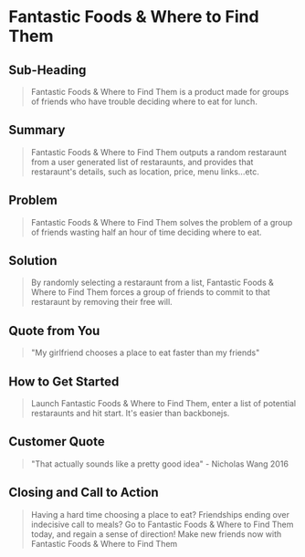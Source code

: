 # Fantastic Foods & Where to Find Them #

<!-- 
> This material was originally posted [here](http://www.quora.com/What-is-Amazons-approach-to-product-development-and-product-management). It is reproduced here for posterities sake.

There is an approach called "working backwards" that is widely used at Amazon. They work backwards from the customer, rather than starting with an idea for a product and trying to bolt customers onto it. While working backwards can be applied to any specific product decision, using this approach is especially important when developing new products or features.

For new initiatives a product manager typically starts by writing an internal press release announcing the finished product. The target audience for the press release is the new/updated product's customers, which can be retail customers or internal users of a tool or technology. Internal press releases are centered around the customer problem, how current solutions (internal or external) fail, and how the new product will blow away existing solutions.

If the benefits listed don't sound very interesting or exciting to customers, then perhaps they're not (and shouldn't be built). Instead, the product manager should keep iterating on the press release until they've come up with benefits that actually sound like benefits. Iterating on a press release is a lot less expensive than iterating on the product itself (and quicker!).

If the press release is more than a page and a half, it is probably too long. Keep it simple. 3-4 sentences for most paragraphs. Cut out the fat. Don't make it into a spec. You can accompany the press release with a FAQ that answers all of the other business or execution questions so the press release can stay focused on what the customer gets. My rule of thumb is that if the press release is hard to write, then the product is probably going to suck. Keep working at it until the outline for each paragraph flows. 

Oh, and I also like to write press-releases in what I call "Oprah-speak" for mainstream consumer products. Imagine you're sitting on Oprah's couch and have just explained the product to her, and then you listen as she explains it to her audience. That's "Oprah-speak", not "Geek-speak".

Once the project moves into development, the press release can be used as a touchstone; a guiding light. The product team can ask themselves, "Are we building what is in the press release?" If they find they're spending time building things that aren't in the press release (overbuilding), they need to ask themselves why. This keeps product development focused on achieving the customer benefits and not building extraneous stuff that takes longer to build, takes resources to maintain, and doesn't provide real customer benefit (at least not enough to warrant inclusion in the press release).
 -->

## Sub-Heading ##
  > Fantastic Foods & Where to Find Them is a product made for groups of friends who have trouble deciding where to eat for lunch.

## Summary ##
  > Fantastic Foods & Where to Find Them outputs a random restaraunt from a user generated list of restaraunts, and provides that restaraunt's details, such as location, price, menu links...etc.

## Problem ##
  > Fantastic Foods & Where to Find Them solves the problem of a group of friends wasting half an hour of time deciding where to eat.

## Solution ##
  > By randomly selecting a restaraunt from a list, Fantastic Foods & Where to Find Them forces a group of friends to commit to that restaraunt by removing their free will.

## Quote from You ##
  > "My girlfriend chooses a place to eat faster than my friends"

## How to Get Started ##
  > Launch Fantastic Foods & Where to Find Them, enter a list of potential restaraunts and hit start. It's easier than backbonejs.

## Customer Quote ##
  > "That actually sounds like a pretty good idea" - Nicholas Wang 2016

## Closing and Call to Action ##
  > Having a hard time choosing a place to eat? Friendships ending over indecisive call to meals? Go to Fantastic Foods & Where to Find Them today, and regain a sense of direction! Make new friends now with Fantastic Foods & Where to Find Them
